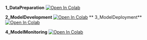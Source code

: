 **1_DataPreparation**
[![Open In Colab](https://colab.research.google.com/assets/colab-badge.svg)](https://colab.research.google.com/drive/1rw2C7r0n7JdMXi0PjYJ03e2rMnhTFXjJ)

**2_ModelDevelopment**
[![Open In Colab](https://colab.research.google.com/assets/colab-badge.svg)](https://colab.research.google.com/drive/1Wb7QvjGwCo6LIWHQj_M25dJSxgVNE2b_)
**
3_ModelDeployment**
[![Open In Colab](https://colab.research.google.com/assets/colab-badge.svg)](https://colab.research.google.com/drive/1DDZtG6TySDm00RZYs31rF6gpBLqshiQz)

**4_ModelMonitoring**
[![Open In Colab](https://colab.research.google.com/assets/colab-badge.svg)](https://colab.research.google.com/drive/1W7EDBzUpSQD1u3DeIC0psepySiWHEpGu)
